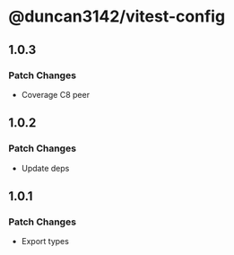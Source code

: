 # @duncan3142/vitest-config

## 1.0.3

### Patch Changes

- Coverage C8 peer

## 1.0.2

### Patch Changes

- Update deps

## 1.0.1

### Patch Changes

- Export types
